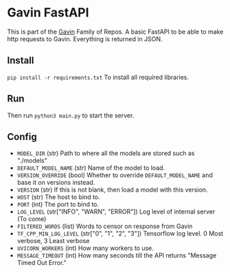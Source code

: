 # Gavin FastAPI
This is part of the [Gavin](https://github.com/Scot-Survivor/GavinTraining) Family of Repos. A basic FastAPI
to be able to make http requests to Gavin. Everything is returned in JSON.

## Install
`pip install -r requirements.txt` To install all required libraries. 

## Run
Then run `python3 main.py` to start the server.

## Config
- `MODEL_DIR` (str) Path to where all the models are stored such as "./models"
- `DEFAULT_MODEL_NAME` (str) Name of the model to load.
- `VERSION_OVERRIDE` (bool) Whether to override `DEFAULT_MODEL_NAME` and base it on versions instead.
- `VERSION` (str) If this is not blank, then load a model with this version.
- `HOST` (str) The host to bind to.
- `PORT` (int) The port to bind to.
- `LOG_LEVEL` (str["INFO", "WARN", "ERROR"]) Log level of internal server (To come)
- `FILTERED_WORDS` (list<str>) Words to censor on response from Gavin
- `TF_CPP_MIN_LOG_LEVEL` (str["0", "1", "2", "3"]) Tensorflow log level. 0 Most verbose, 3 Least verbose
- `UVICORN_WORKERS` (int) How many workers to use. 
- `MESSAGE_TIMEOUT` (int) How many seconds till the API returns "Message Timed Out Error."